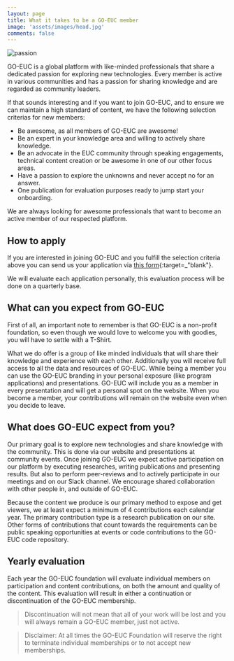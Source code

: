 ```yaml
---
layout: page
title: What it takes to be a GO-EUC member
image: 'assets/images/head.jpg'
comments: false
---
```

![passion]({{site.baseurl}}/assets/images/pages/membership/membership-feature-image.png)

GO-EUC is a global platform with like-minded professionals that share a dedicated passion for exploring new technologies. Every member is active in various communities and has a passion for sharing knowledge and are regarded as community leaders.

If that sounds interesting and if you want to join GO-EUC, and to ensure we can maintain a high standard of content, we have the following selection criterias for new members:

  * Be awesome, as all members of GO-EUC are awesome!
  * Be an expert in your knowledge area and willing to actively share knowledge.
  * Be an advocate in the EUC community through speaking engagements, technical content creation or be awesome in one of our other focus areas.
  * Have a passion to explore the unknowns and never accept no for an answer.
  * One publication for evaluation purposes ready to jump start your onboarding.

We are always looking for awesome professionals that want to become an active member of our respected platform.
## How to apply
If you are interested in joining GO-EUC and you fulfill the selection criteria above you can send us your application via [this form](https://forms.gle/Ud9n5RLotWTRqSCb9){:target=_"blank"}.

We will evaluate each application personally, this evaluation process will be done on a quarterly base.
## What can you expect from GO-EUC
First of all, an important note to remember is that GO-EUC is a non-profit foundation, so even though we would love to welcome you with goodies, you will have to settle with a T-Shirt.

What we do offer is a group of like minded individuals that will share their knowledge and experience with each other. Additionally you will receive full access to all the data and resources of GO-EUC. While being a member you can use the GO-EUC branding in your personal exposure (like program applications) and presentations. GO-EUC will include you as a member in every presentation and will get a personal spot on the website. When you become a member,  your contributions will remain on the website even when you decide to leave.

## What does GO-EUC expect from you?
Our primary goal is to explore new technologies and share knowledge with the community. This is done via our website and presentations at community events. Once joining GO-EUC we expect active participation on our platform by executing researches, writing publications and presenting results. But also to perform peer-reviews and to actively participate in our meetings and on our Slack channel. We encourage shared collaboration with other people in, and outside of GO-EUC.

Because the content we produce is our primary method to expose and get viewers, we at least expect a minimum of 4 contributions each calendar year. The primary contribution type is a research publication on our site. Other forms of contributions that count towards the requirements can be public speaking opportunities at events or code contributions to the GO-EUC code repository.

## Yearly evaluation
Each year the GO-EUC foundation will evaluate individual members on participation and content contributions, on both the amount and quality of the content. This evaluation will result in either a continuation or discontinuation of the GO-EUC membership.

> Discontinuation will not mean that all of your work will be lost and you will always remain a GO-EUC member, just not active.

> Disclaimer: At all times the GO-EUC Foundation will reserve the right to terminate individual memberships or to not accept new memberships.
